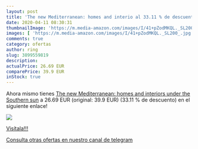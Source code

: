 ```yaml
---
layout: post
title: 'The new Mediterranean: homes and interio al 33.11 % de descuento'
date: 2020-04-11 08:30:31
thumbnailImage: 'https://m.media-amazon.com/images/I/41+pZodMKQL._SL200_.jpg'
images: [ 'https://m.media-amazon.com/images/I/41+pZodMKQL._SL200_.jpg' ]
comments: true
category: ofertas
author: ring
slug: 3899559819
description:
actualPrice: 26.69 EUR
comparePrice: 39.9 EUR
inStock: true
---
```


Ahora mismo tienes [The new Mediterranean: homes and interiors under the Southern sun](https://www.amazon.com/dp/3899559819/?tag=redken08-20) a 26.69 EUR (original: 39.9 EUR) (33.11 %  de descuento) en el siguiente enlace!

[![](https://m.media-amazon.com/images/I/41+pZodMKQL._SL200_.jpg)](https://www.amazon.com/dp/3899559819/?tag=redken08-20)

[Visítala!!!](https://www.amazon.com/dp/3899559819/?tag=redken08-20)

[Consulta otras ofertas en nuestro canal de telegram](https://t.me/s/ofertas25)

